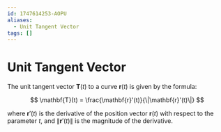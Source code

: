 ```yaml
---
id: 1747614253-AOPU
aliases:
  - Unit Tangent Vector
tags: []
---
```


# Unit Tangent Vector

The unit tangent vector $\mathbf{T}(t)$ to a curve $\mathbf{r}(t)$ is given by the formula:

$$
\mathbf{T}(t) = \frac{\mathbf{r}'(t)}{\|\mathbf{r}'(t)\|}
$$

where $\mathbf{r}'(t)$ is the derivative of the position vector $\mathbf{r}(t)$ with respect to the parameter $t$, and $\|\mathbf{r}'(t)\|$ is the magnitude of the derivative.

